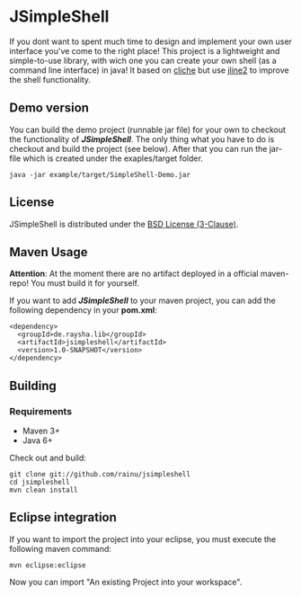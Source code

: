JSimpleShell
============

If you dont want to spent much time to design and implement your own user interface you've come to the right place! This project is a lightweight and simple-to-use library, with wich one you can create your own shell (as a command line interface) in java! It based on [cliche](https://code.google.com/p/cliche/) but use [jline2](https://github.com/jline/jline2/) to improve the shell functionality.

Demo version
------------

You can build the demo project (runnable jar file) for your own to checkout the functionality of ___JSimpleShell___. The only thing what you have to do is checkout and build the project (see below). After that you can run the jar-file which is created under the exaples/target folder.

    java -jar example/target/SimpleShell-Demo.jar 

License
-------

JSimpleShell is distributed under the [BSD License (3-Clause)](http://opensource.org/licenses/BSD-3-Clause).

Maven Usage
--------

__Attention__: At the moment there are no artifact deployed in a official maven-repo! You must build it for yourself.

If you want to add ___JSimpleShell___ to your maven project, you can add the following dependency in your __pom.xml__:

    <dependency>
      <groupId>de.raysha.lib</groupId>
      <artifactId>jsimpleshell</artifactId>
      <version>1.0-SNAPSHOT</version>
    </dependency>
    
Building
--------

### Requirements

* Maven 3+
* Java 6+

Check out and build:

    git clone git://github.com/rainu/jsimpleshell
    cd jsimpleshell
    mvn clean install

Eclipse integration
--------------------

If you want to import the project into your eclipse, you must execute the following maven command:

    mvn eclipse:eclipse
    
Now you can import "An existing Project into your workspace".
